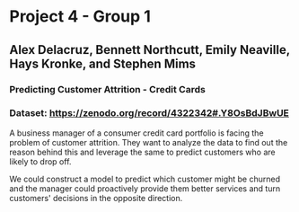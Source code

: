 # Project 4 - Group 1

## Alex Delacruz, Bennett Northcutt, Emily Neaville, Hays Kronke, and Stephen Mims

### Predicting Customer Attrition - Credit Cards

### Dataset: https://zenodo.org/record/4322342#.Y8OsBdJBwUE

A business manager of a consumer credit card portfolio is facing the problem of customer attrition. They want to analyze the data to find out the reason behind this and leverage the same to predict customers who are likely to drop off.

We could construct a model to predict which customer might be churned and the manager could proactively provide them better services and turn customers' decisions in the opposite direction.
